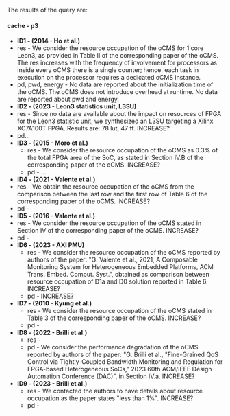 The results of the query are:

#### cache - p3
- **ID1 - (2014 - Ho et al.)**
 - res - We consider the resource occupation of the oCMS for 1 core Leon3, as provided in Table II of the corresponding paper of the oCMS. The res increases with the frequency of involvement for processors as inside every oCMS there is a single counter; hence, each task in execution on the processor requires a dedicated oCMS instance.
 - pd, pwd, energy - No data are reported about the initialization time of the oCMS. The oCMS does not introduce overhead at runtime. No data are reported about pwd and energy.
- **ID2 - (2023 - Leon3 statistics unit, L3SU)**
 - res - Since no data are available about the impact on resources of FPGA for the Leon3 statistic unit, we synthesized an L3SU targeting a Xilinx XC7A100T FPGA. Results are: 78 lut, 47 ff. INCREASE?
 - pd...
- **ID3 - (2015 - Moro et al.)**
  - res - We consider the resource occupation of the oCMS as 0.3% of the total FPGA area of the SoC, as stated in Section IV.B of the corresponding paper of the oCMS. INCREASE?
  - pd - ...
- **ID4 - (2021 - Valente et al.)**
 - res - We obtain the resource occupation of the oCMS from the comparison between the last row and the first row of Table 6 of the corresponding paper of the oCMS. INCREASE?
 - pd -
- **ID5 - (2016 - Valente et al.)**
 - res - We consider the resource occupation of the oCMS stated in Section IV of the corresponding paper of the oCMS. INCREASE?
 - pd -
- **ID6 - (2023 - AXI PMU)**
  - res - We consider the resource occupation of the oCMS reported by authors of the paper: "G. Valente et al., 2021, A Composable Monitoring System for Heterogeneous Embedded Platforms, ACM Trans. Embed. Comput. Syst.", obtained as comparison between resource occupation of D1a and D0 solution reported in Table 6. INCREASE?
  - pd - INCREASE?
- **ID7 - (2010 - Kyung et al.)**
  - res - We consider the resource occupation of the oCMS stated in Table 3 of the corresponding paper of the oCMS. INCREASE?
  - pd -
- **ID8 - (2022 - Brilli et al.)**
  - res -
  - pd -  We consider the performance degradation of the oCMS reported by authors of the paper: "G. Brilli et al., "Fine-Grained QoS Control via Tightly-Coupled Bandwidth Monitoring and Regulation for FPGA-based Heterogeneous SoCs," 2023 60th ACM/IEEE Design Automation Conference (DAC)", in Section IV.a. INCREASE?
- **ID9 - (2023 - Brilli et al.)**
  - res - We contacted the authors to have details about resource occupation as the paper states "less than 1%".  INCREASE?
  - pd -
